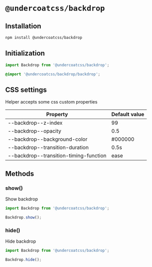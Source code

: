 # `@undercoatcss/backdrop`

## Installation

```bash
npm install @undercoatcss/backdrop
```

## Initialization

```javascript
import Backdrop from '@undercoatcss/backdrop';
```

```css
@import '@undercoatcss/backdrop/backdrop';
```

## CSS settings

Helper accepts some css custom properties

| Property | Default value |
| --- | --- |
| --backdrop--z-index | 99 |
| --backdrop--opacity | 0.5 |
| --backdrop--background-color | #000000 |
| --backdrop--transition-duration | 0.5s |
| --backdrop--transition-timing-function | ease |

## Methods

### show()
Show backdrop
```javascript
import Backdrop from '@undercoatcss/backdrop';

Backdrop.show();
```

### hide()
Hide backdrop
```javascript
import Backdrop from '@undercoatcss/backdrop';

Backdrop.hide();
```
